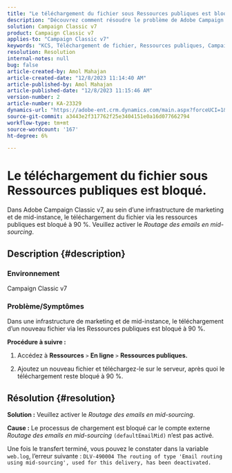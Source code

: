 ```yaml
---
title: "Le téléchargement du fichier sous Ressources publiques est bloqué"
description: "Découvrez comment résoudre le problème de Adobe Campaign Classic v7 où le téléchargement d’un nouveau fichier via les ressources publiques reste bloqué à 90 %."
solution: Campaign Classic v7
product: Campaign Classic v7
applies-to: "Campaign Classic v7"
keywords: "KCS, Téléchargement de fichier, Ressources publiques, Campaign Classic v7, "
resolution: Resolution
internal-notes: null
bug: false
article-created-by: Amol Mahajan
article-created-date: "12/8/2023 11:14:40 AM"
article-published-by: Amol Mahajan
article-published-date: "12/8/2023 11:15:46 AM"
version-number: 2
article-number: KA-23329
dynamics-url: "https://adobe-ent.crm.dynamics.com/main.aspx?forceUCI=1&pagetype=entityrecord&etn=knowledgearticle&id=057e29f6-ba95-ee11-be37-6045bd006268"
source-git-commit: a3443e2f317762f25e3404151e0a16d077662794
workflow-type: tm+mt
source-wordcount: '167'
ht-degree: 6%

---
```


# Le téléchargement du fichier sous Ressources publiques est bloqué.


Dans Adobe Campaign Classic v7, au sein d’une infrastructure de marketing et de mid-instance, le téléchargement du fichier via les ressources publiques est bloqué à 90 %. Veuillez activer le *Routage des emails en mid-sourcing*.

## Description {#description}


### Environnement

Campaign Classic v7



### <b>Problème/Symptômes</b>

Dans une infrastructure de marketing et de mid-instance, le téléchargement d’un nouveau fichier via les Ressources publiques est bloqué à 90 %.



<b>Procédure à suivre :</b>

1. Accédez à <b>Ressources</b> `>`  <b>En ligne</b> `>`  <b>Ressources publiques.</b>


2. Ajoutez un nouveau fichier et téléchargez-le sur le serveur, après quoi le téléchargement reste bloqué à 90 %.



## Résolution {#resolution}

<b>Solution :</b>
Veuillez activer le *Routage des emails en mid-sourcing*.


<b>Cause :</b>
Le processus de chargement est bloqué car le compte externe *Routage des emails en mid-sourcing* `(defaultEmailMid)` n’est pas activé.

Une fois le transfert terminé, vous pouvez le constater dans la variable `web.log`, l’erreur suivante :
`DLV-490004 The routing of type 'Email routing using mid-sourcing', used for this delivery, has been deactivated.`
